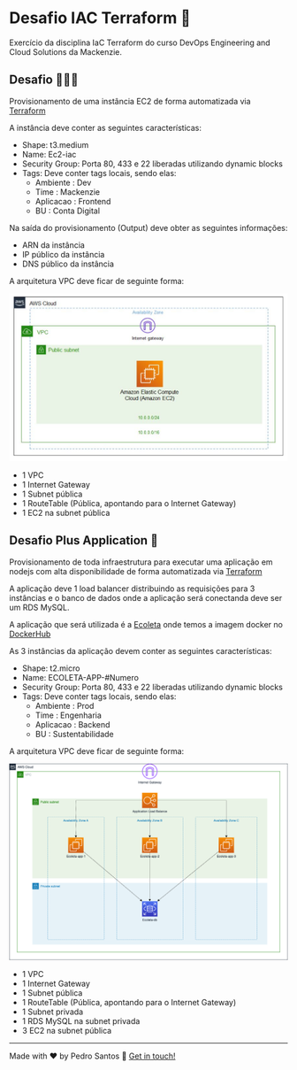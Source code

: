 # Desafio IAC Terraform 📌

Exercício da disciplina IaC Terraform do curso DevOps Engineering and Cloud Solutions da Mackenzie.

## Desafio 👨🏽‍💻

Provisionamento de uma instância EC2 de forma automatizada via [Terraform](https://www.terraform.io/)

A instância deve conter as seguintes características:

* Shape: t3.medium
* Name: Ec2-iac
* Security Group: Porta 80, 433 e 22 liberadas utilizando dynamic blocks
* Tags: Deve conter tags locais, sendo elas:
    - Ambiente : Dev
    - Time : Mackenzie
    - Aplicacao : Frontend
    - BU : Conta Digital

Na saída do provisionamento (Output) deve obter as seguintes informações:

* ARN da instância
* IP público da instância
* DNS público da instância

A arquitetura VPC deve ficar de seguinte forma:

![Arquitetura VPC ](img/arquitetura_vpc.png?raw=true "VPC")

* 1 VPC
* 1 Internet Gateway
* 1 Subnet pública
* 1 RouteTable (Pública, apontando para o Internet Gateway)
* 1 EC2 na subnet pública

## Desafio Plus Application 🚀

Provisionamento de toda infraestrutura para executar uma aplicação em nodejs com alta disponibilidade de forma automatizada via [Terraform](https://www.terraform.io/)

A aplicação deve 1 load balancer distribuindo as requisições para 3 instâncias e o banco de dados onde a aplicação será conectanda deve ser um RDS MySQL.

A aplicação que será utilizada é a [Ecoleta](https://github.com/santospedroh/nlw-ecoleta) onde temos a imagem docker no [DockerHub](https://hub.docker.com/repository/docker/santospedroh/ecoleta)

As 3 instâncias da aplicação devem conter as seguintes características:

* Shape: t2.micro
* Name: ECOLETA-APP-#Numero 
* Security Group: Porta 80, 433 e 22 liberadas utilizando dynamic blocks
* Tags: Deve conter tags locais, sendo elas:
    - Ambiente : Prod
    - Time : Engenharia
    - Aplicacao : Backend
    - BU : Sustentabilidade

A arquitetura VPC deve ficar de seguinte forma:

![Desafio Plus VPC ](img/aws_ecoleta.drawio.png?raw=true "Plus VPC")

* 1 VPC
* 1 Internet Gateway
* 1 Subnet pública
* 1 RouteTable (Pública, apontando para o Internet Gateway)
* 1 Subnet privada
* 1 RDS MySQL na subnet privada
* 3 EC2 na subnet pública

---

Made with ♥ by Pedro Santos :wave: [Get in touch!](https://www.linkedin.com/in/santospedroh/)
